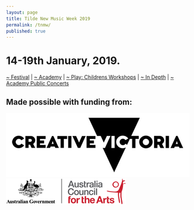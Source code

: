 ```yaml
---
layout: page
title: Tilde New Music Week 2019
permalink: /tnmw/
published: true
---
```

# 14-19th January, 2019.

[~ Festival](/festival) | [~ Academy](/academy) | [ ~ Play: Childrens Workshops](/play) | [~ In Depth](/indepth) | [~ Academy Public Concerts](/monash)

## Made possible with funding from:

![Creative Vic Logo](/assets/img/CreativeVictoriaLogo_lores.jpg)
<br />
![Australia Council Logo](/assets/img/aca_logo_horizontal_small_rgb-54322b14eed17.png)
<br />
